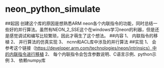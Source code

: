 # neon_python_simulate

##起因
    创建这个库的原因是想熟悉ARM neon各个内联指令的功能，同时总结一些好的并行算法。虽然有NEON_2_SSE这个在windows学习neon的利器，但是还是感觉调试和编写比较繁琐，因此才萌生了这个想法。
##内容
1、 内联指令的移植
2、 并行算法的仿真实现
3、 ncnn和ACL库中涉及的并行算法
##实现
1、 会参考这个链接（https://developer.arm.com/technologies/neon/intrinsics）中的内联指令进行移植
2、 每个内联指令会包含参数说明、C语言示例、python示例
3、 依赖numpy库


